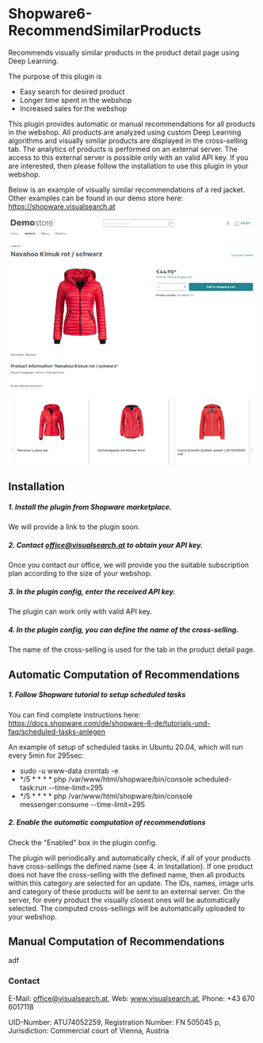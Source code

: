 # Shopware6-RecommendSimilarProducts
Recommends visually similar products in the product detail page using Deep Learning.

The purpose of this plugin is
* Easy search for desired product
* Longer time spent in the webshop
* Increased sales for the webshop

This plugin provides automatic or manual recommendations for all products in the webshop. All products are analyzed using custom Deep Learning algorithms and visually similar products are displayed in the cross-selling tab. The analytics of products is performed on an external server. The access to this external server is possible only with an valid API key. If you are interested, then please follow the installation to use this plugin in your webshop.

Below is an example of visually similar recommendations of a red jacket. Other examples can be found in our demo store here: https://shopware.visualsearch.at

<img src="/demostore-jacket.jpg" alt="drawing" width="500px"/>

## Installation

##### 1. Install the plugin from Shopware marketplace.
We will provide a link to the plugin soon.
##### 2. Contact office@visualsearch.at to obtain your API key.
Once you contact our office, we will provide you the suitable subscription plan according to the size of your webshop.
##### 3. In the plugin config, enter the received API key.
The plugin can work only with valid API key.
##### 4. In the plugin config, you can define the name of the cross-selling.
The name of the cross-selling is used for the tab in the product detail page.

## Automatic Computation of Recommendations

##### 1. Follow Shopware tutorial to setup scheduled tasks
You can find complete instructions here: https://docs.shopware.com/de/shopware-6-de/tutorials-und-faq/scheduled-tasks-anlegen

An example of setup of scheduled tasks in Ubuntu 20.04, which will run every 5min for 295sec:
* sudo -u www-data crontab -e
* */5 * * * * php /var/www/html/shopware/bin/console scheduled-task:run --time-limit=295
* */5 * * * * php /var/www/html/shopware/bin/console messenger:consume --time-limit=295

##### 2. Enable the automatic computation of recommendations
Check the "Enabled" box in the plugin config.

The plugin will periodically and automatically check, if all of your products have cross-sellings the defined name (see 4. in Installation). If one product does not have the cross-selling with the defined name, then all products within this category are selected for an update. The IDs, names, image urls and category of these products will be sent to an external server. On the server, for every product the visually closest ones will be automatically selected. The computed cross-sellings will be automatically uploaded to your webshop.

## Manual Computation of Recommendations

adf

### Contact
E-Mail: office@visualsearch.at, Web: www.visualsearch.at, Phone: +43 670 6017118

UID-Number: ATU74052259, Registration Number: FN 505045 p, Jurisdiction: Commercial court of Vienna, Austria
